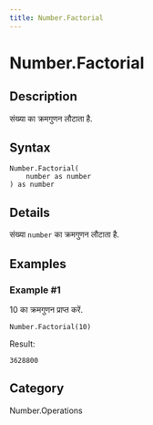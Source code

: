```yaml
---
title: Number.Factorial
---
```


# Number.Factorial


## Description

संख्या का क्रमगुणन लौटाता है.


## Syntax

```powerquery
Number.Factorial(
    number as number
) as number
```


## Details

संख्या <code>number</code> का क्रमगुणन लौटाता है.


## Examples

### Example #1 
10 का क्रमगुणन प्राप्त करें.
```powerquery
Number.Factorial(10)
```

Result: 
```powerquery
3628800
```




## Category
Number.Operations
